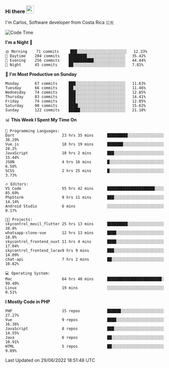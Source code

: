 ### Hi there <img src="https://media.giphy.com/media/hvRJCLFzcasrR4ia7z/giphy.gif" width="25px" height="25px">

I'm Carlos, Software developer from Costa Rica 🇨🇷

<!--START_SECTION:waka-->
![Code Time](http://img.shields.io/badge/Code%20Time-0%20secs-blue)

**I'm a Night 🦉** 

```text
🌞 Morning    71 commits     ███░░░░░░░░░░░░░░░░░░░░░░   12.33% 
🌆 Daytime    204 commits    ████████░░░░░░░░░░░░░░░░░   35.42% 
🌃 Evening    256 commits    ███████████░░░░░░░░░░░░░░   44.44% 
🌙 Night      45 commits     ██░░░░░░░░░░░░░░░░░░░░░░░   7.81%

```
📅 **I'm Most Productive on Sunday** 

```text
Monday       67 commits     ███░░░░░░░░░░░░░░░░░░░░░░   11.63% 
Tuesday      66 commits     ██░░░░░░░░░░░░░░░░░░░░░░░   11.46% 
Wednesday    74 commits     ███░░░░░░░░░░░░░░░░░░░░░░   12.85% 
Thursday     83 commits     ███░░░░░░░░░░░░░░░░░░░░░░   14.41% 
Friday       74 commits     ███░░░░░░░░░░░░░░░░░░░░░░   12.85% 
Saturday     90 commits     ████░░░░░░░░░░░░░░░░░░░░░   15.62% 
Sunday       122 commits    █████░░░░░░░░░░░░░░░░░░░░   21.18%

```


📊 **This Week I Spent My Time On** 

```text
💬 Programming Languages: 
Dart                     23 hrs 35 mins      █████████░░░░░░░░░░░░░░░░   36.29% 
Vue.js                   18 hrs 19 mins      ███████░░░░░░░░░░░░░░░░░░   28.2% 
JavaScript               10 hrs 2 mins       ███░░░░░░░░░░░░░░░░░░░░░░   15.44% 
JSON                     4 hrs 16 mins       █░░░░░░░░░░░░░░░░░░░░░░░░   6.58% 
SCSS                     2 hrs 25 mins       █░░░░░░░░░░░░░░░░░░░░░░░░   3.73%

🔥 Editors: 
VS Code                  55 hrs 42 mins      █████████████████████░░░░   85.69% 
PhpStorm                 9 hrs 11 mins       ███░░░░░░░░░░░░░░░░░░░░░░   14.14% 
Android Studio           6 mins              ░░░░░░░░░░░░░░░░░░░░░░░░░   0.17%

🐱‍💻 Projects: 
skycontrol_movil_flutter 25 hrs 13 mins      █████████░░░░░░░░░░░░░░░░   38.8% 
whatsapp-clone-vue       12 hrs 13 mins      ████░░░░░░░░░░░░░░░░░░░░░   18.8% 
skycontrol_frontend_nuxt 11 hrs 4 mins       ████░░░░░░░░░░░░░░░░░░░░░   17.04% 
skycontrol_frontend_larav9 hrs 9 mins        ███░░░░░░░░░░░░░░░░░░░░░░   14.09% 
chat-api                 7 hrs 2 mins        ██░░░░░░░░░░░░░░░░░░░░░░░   10.82%

💻 Operating System: 
Mac                      64 hrs 40 mins      ████████████████████████░   99.49% 
Linux                    19 mins             ░░░░░░░░░░░░░░░░░░░░░░░░░   0.51%

```

**I Mostly Code in PHP** 

```text
PHP                      15 repos            ██████░░░░░░░░░░░░░░░░░░░   27.27% 
Vue                      9 repos             ████░░░░░░░░░░░░░░░░░░░░░   16.36% 
JavaScript               8 repos             ███░░░░░░░░░░░░░░░░░░░░░░   14.55% 
Java                     6 repos             ██░░░░░░░░░░░░░░░░░░░░░░░   10.91% 
HTML                     5 repos             ██░░░░░░░░░░░░░░░░░░░░░░░   9.09%

```



 Last Updated on 29/06/2022 18:51:48 UTC
<!--END_SECTION:waka-->

